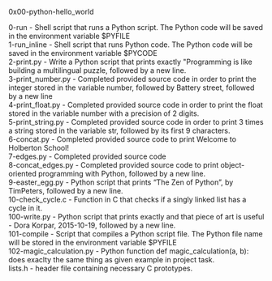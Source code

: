 0x00-python-hello_world

0-run - Shell script that runs a Python script. The Python code will be saved in the environment variable $PYFILE\
1-run_inline - Shell script that runs Python code. The Python code will be saved in the environment variable $PYCODE\
2-print.py - Write a Python script that prints exactly "Programming is like building a multilingual puzzle, followed by a new line.\
3-print_number.py - Completed provided source code in order to print the integer stored in the variable number, followed by Battery street, followed by a new line\
4-print_float.py - Completed provided source code in order to print the float stored in the variable number with a precision of 2 digits.\
5-print_string.py - Completed provided source code in order to print 3 times a string stored in the variable str, followed by its first 9 characters.\
6-concat.py - Completed provided source code to print Welcome to Holberton School!\
7-edges.py - Completed provided source code\
8-concat_edges.py - Completed provided source code to print object-oriented programming with Python, followed by a new line.\
9-easter_egg.py - Python script that prints “The Zen of Python”, by TimPeters, followed by a new line.\
10-check_cycle.c - Function in C that checks if a singly linked list has a cycle in it.\
100-write.py - Python script that prints exactly and that piece of art is useful - Dora Korpar, 2015-10-19, followed by a new line.\
101-compile - Script that compiles a Python script file. The Python file name will be stored in the environment variable $PYFILE\
102-magic_calculation.py - Python function def magic_calculation(a, b): does exaclty the same thing as given example in project task.\
lists.h - header file containing necessary C prototypes.
